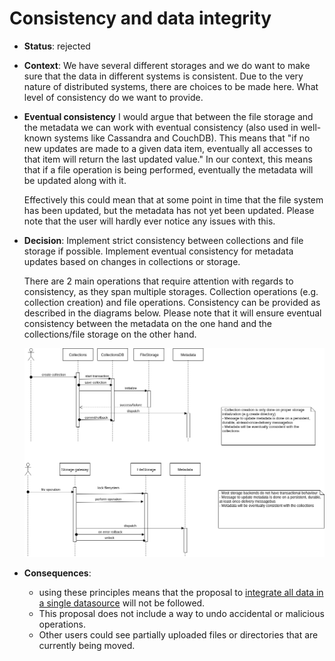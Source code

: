 # Consistency and data integrity

* **Status**: rejected

* **Context**: We have several different storages and we do want to make sure that the 
  data in different systems is consistent. Due to the very nature of distributed systems, 
  there are choices to be made here. What level of consistency do we want to provide. 
  
* **Eventual consistency** I would argue that between the file storage and the metadata we can work with eventual 
  consistency (also used in well-known systems like Cassandra and CouchDB). This means 
  that "if no new updates are made to a given data item, eventually all accesses to that 
  item will return the last updated value." In our context, this means that if a file 
  operation is being performed, eventually the metadata will be updated along with it. 
  
  Effectively this could mean that at some point in time that the file system has been 
  updated, but the metadata has not yet been updated. Please note that the user will 
  hardly ever notice any issues with this. 
               
* **Decision**: Implement strict consistency between collections and file storage if 
  possible. Implement eventual consistency for metadata updates based on changes in 
  collections or storage.               
               
  There are 2 main operations that require attention with regards to consistency, 
  as they span multiple storages. Collection operations (e.g. collection creation) and 
  file operations. Consistency can be provided as described in the diagrams below. 
  Please note that it will ensure eventual consistency between the metadata on the 
  one hand and the collections/file storage on the other hand.
  
  ![Implementing consistency between services](../images/eventual-consistency.png) 
 
* **Consequences**: 
  * using these principles means that the proposal to [integrate all data in a single datasource](../005_data_integrity.md)
    will not be followed.
  * This proposal does not include a way to undo accidental or malicious operations.
  * Other users could see partially uploaded files or directories that are currently being moved.
   
